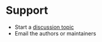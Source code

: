 # Support

* Start a [discussion topic](https://github.com/FLECS-Technologies/dev-template-py/discussions)
* Email the authors or maintainers
